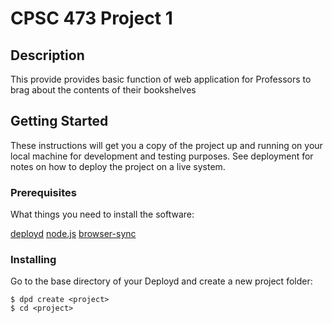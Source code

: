 # CPSC 473 Project 1

## Description

This provide provides basic function of web application for Professors to brag about the contents of their bookshelves

## Getting Started

These instructions will get you a copy of the project up and running on your local machine for development and testing purposes. See deployment for notes on how to deploy the project on a live system.

### Prerequisites

What things you need to install the software:

[deployd](http://deployd.com/)
[node.js](https://nodejs.org/en/download/)
[browser-sync](https://www.browsersync.io/)

### Installing

Go to the base directory of your Deployd and create a new project folder:

```
$ dpd create <project>
$ cd <project>
```
